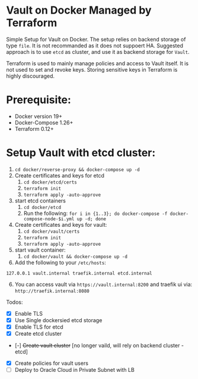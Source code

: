 # Vault on Docker Managed by Terraform
Simple Setup for Vault on Docker. The setup relies on backend storage of type `file`. It is not recommanded as it does not suppoert HA.
Suggested approach is to use `etcd` as cluster, and use it as backend storage for `Vault`.

Terraform is used to mainly manage policies and access to Vault itself. It is not used to set and revoke keys. Storing sensitive keys in Terraform is
highly discouraged.


# Prerequisite:
* Docker version 19+
* Docker-Compose 1.26+
* Terraform 0.12+

# Setup Vault with etcd cluster:
1. `cd docker/reverse-proxy && docker-compose up -d`
2. Create certificates and keys for etcd
    1. `cd docker/etcd/certs`
    2. `terraform init`
    3. `terraform apply -auto-approve`
3. start etcd containers
    1. `cd docker/etcd`
    2. Run the following: `for i in {1..3}; do docker-compose -f docker-compose-node-$i.yml up -d; done`
4. Create certificates and keys for vault:
    1. `cd docker/vault/certs`
    2. `terraform init`
    3. `terraform apply -auto-approve`
4. start vault container:
    1. `cd docker/vault && docker-compose up -d`
5. Add the following to your `/etc/hosts`:
```
127.0.0.1 vault.internal traefik.internal etcd.internal
```
6. You can access vault via `https://vault.internal:8200` and traefik ui via: `http://traefik.internal:8080`

Todos:

- [X] Enable TLS
- [X] Use Single dockersied etcd storage
- [X] Enable TLS for etcd
- [X] Create etcd cluster
- [-] ~~Create vault cluster~~ [no longer vaild, will rely on backend cluster - etcd]
- [X] Create policies for vault users
- [ ] Deploy to Oracle Cloud in Private Subnet with LB
